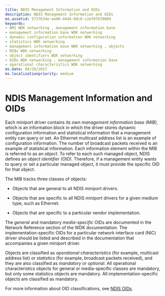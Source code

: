 ```yaml
---
title: NDIS Management Information and OIDs
description: NDIS Management Information and OIDs
ms.assetid: 5737634e-ee80-44d4-9dc8-c2ef97670809
keywords:
- WMI WDK networking , management information base
- management information base WDK networking
- dynamic configuration information WDK networking
- statistics WDK networking
- management information base WDK networking , objects
- MIBs WDK networking
- object identifiers WDK networking
- OIDs WDK networking , management information base
- operational characteristics WDK networking
ms.date: 04/20/2017
ms.localizationpriority: medium
---
```


# NDIS Management Information and OIDs





Each miniport driver contains its own *management information base (MIB)*, which is an information block in which the driver stores dynamic configuration information and statistical information that a management entity can query or set. An Ethernet multicast address list is an example of configuration information. The number of broadcast packets received is an example of statistical information. Each information element within the MIB is referred to as an *object*. To refer to each such managed object, NDIS defines an *object identifier (OID)*. Therefore, if a management entity wants to query or set a particular managed object, it must provide the specific OID for that object.

The MIB tracks three classes of objects:

-   Objects that are general to all NDIS miniport drivers.

-   Objects that are specific to all NDIS miniport drivers for a given medium type, such as Ethernet.

-   Objects that are specific to a particular vendor implementation.

The *general* and mandatory *media-specific* OIDs are documented in the Network Reference section of the WDK documentation. The implementation-specific OIDs for a particular network interface card (NIC) driver should be listed and described in the documentation that accompanies a given miniport driver.

Objects are classified as *operational characteristics* (for example, multicast address list) or *statistics* (for example, broadcast packets received), and they are also classified as *mandatory* or *optional*. All operational characteristics objects for general or media-specific classes are mandatory, but only some statistics objects are mandatory. All implementation-specific objects are classified as mandatory.

For more information about OID classifications, see [NDIS OIDs](https://msdn.microsoft.com/library/windows/hardware/ff566707).

 

 





